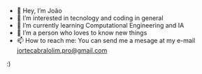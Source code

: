 - 👋 Hey, I’m João
- 👀 I’m interested in tecnology and coding in general
- 🌱 I’m currently learning Computational Engineering and IA
- 💞️ I’m a person who loves to know new things
- 📫 How to reach me: You can send me a mesage at my e-mail jortecabralolim.pro@gmail.com

<!---
01Lightt/01Lightt is a ✨ special ✨ repository because its `README.md` (this file) appears on your GitHub profile.
You can click the Preview link to take a look at your changes.
--->
:)
